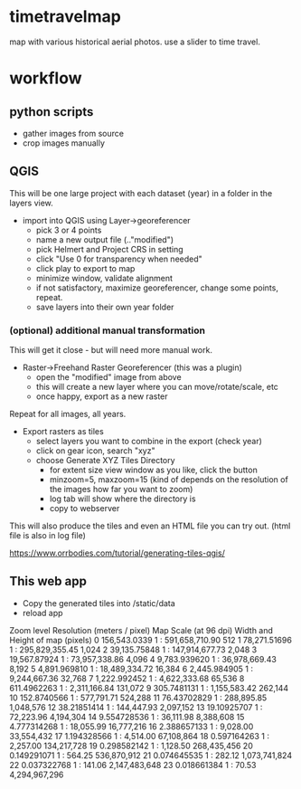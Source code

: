 # timetravelmap
map with various historical aerial photos. use a slider to time travel.

# workflow

## python scripts

* gather images from source
* crop images manually

## QGIS
This will be one large project with each dataset (year) in a folder in the layers view.

* import into QGIS using Layer->georeferencer
  * pick 3 or 4 points
  * name a new output file (.."modified")
  * pick Helmert and Project CRS in setting
  * click "Use 0 for transparency when needed"
  * click play to export to map
  * minimize window, validate alignment
  * if not satisfactory, maximize georeferencer, change some points, repeat.
  * save layers into their own year folder


### (optional) additional manual transformation
This will get it close - but will need more manual work.

* Raster->Freehand Raster Georeferencer (this was a plugin)
  * open the "modified" image from above
  * this will create a new layer where you can move/rotate/scale, etc
  * once happy, export as a new raster

Repeat for all images, all years.

* Export rasters as tiles
  * select layers you want to combine in the export (check year)
  * click on gear icon, search "xyz"
  * choose Generate XYZ Tiles Directory
    * for extent size view window as you like, click the button
    * minzoom=5, maxzoom=15  (kind of depends on the resolution of the images how far you want to zoom)
    * log tab will show where the directory is
    * copy to webserver

This will also produce the tiles and even an HTML file you can try out. (html file is also in log file)

https://www.orrbodies.com/tutorial/generating-tiles-qgis/

## This web app

* Copy the generated tiles into /static/data
* reload app

Zoom level	Resolution (meters / pixel)	Map Scale (at 96 dpi)	Width and Height of map (pixels)
0	156,543.0339	1 : 591,658,710.90	512
1	78,271.51696	1 : 295,829,355.45	1,024
2	39,135.75848	1 : 147,914,677.73	2,048
3	19,567.87924	1 : 73,957,338.86	4,096
4	9,783.939620	1 : 36,978,669.43	8,192
5	4,891.969810	1 : 18,489,334.72	16,384
6	2,445.984905	1 : 9,244,667.36	32,768
7	1,222.992452	1 : 4,622,333.68	65,536
8	611.4962263	1 : 2,311,166.84	131,072
9	305.7481131	1 : 1,155,583.42	262,144
10	152.8740566	1 : 577,791.71	524,288
11	76.43702829	1 : 288,895.85	1,048,576
12	38.21851414	1 : 144,447.93	2,097,152
13	19.10925707	1 : 72,223.96	4,194,304
14	9.554728536	1 : 36,111.98	8,388,608
15	4.777314268	1 : 18,055.99	16,777,216
16	2.388657133	1 : 9,028.00	33,554,432
17	1.194328566	1 : 4,514.00	67,108,864
18	0.597164263	1 : 2,257.00	134,217,728
19	0.298582142	1 : 1,128.50	268,435,456
20	0.149291071	1 : 564.25	536,870,912
21	0.074645535	1 : 282.12	1,073,741,824
22	0.037322768	1 : 141.06	2,147,483,648
23	0.018661384	1 : 70.53	4,294,967,296
